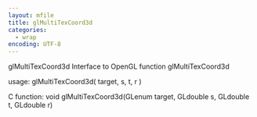 ```yaml
---
layout: mfile
title: glMultiTexCoord3d
categories:
  - wrap
encoding: UTF-8
---
```


glMultiTexCoord3d  Interface to OpenGL function glMultiTexCoord3d

usage:  glMultiTexCoord3d( target, s, t, r )

C function:  void glMultiTexCoord3d(GLenum target, GLdouble s, GLdouble t, GLdouble r)